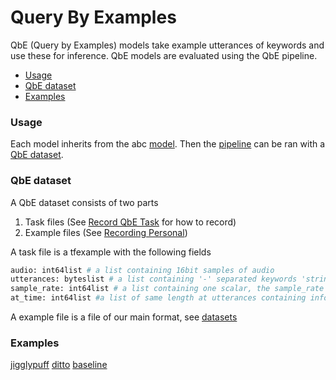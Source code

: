 # Query By Examples

QbE (Query by Examples) models take example utterances of keywords and use these for inference. QbE models are evaluated
using the QbE pipeline. 

- [Usage](#usage)
- [QbE dataset](#qbe-dataset)
- [Examples](#examples)

### Usage

Each model inherits from the abc [model](../../../pipelines/evaluate/query_by_example/model.py). Then the
[pipeline](../../../pipelines/evaluate/query_by_example/pipeline.py) can be ran with a [QbE dataset](#qbe-dataset).

### QbE dataset

A QbE dataset consists of two parts

1. Task files (See [Record QbE Task](../../tools.md) for how to record)
2. Example files (See [Recording Personal](../../tools.md))

A task file is a tfexample with the following fields

```bash
audio: int64list # a list containing 16bit samples of audio
utterances: byteslist # a list containing '-' separated keywords 'strings' in the order they were uttered.
sample_rate: int64list # a list containing one scalar, the sample_rate of the audio
at_time: int64list #a list of same length at utterances containing information at 'around' what sample the keyword was uttered.
```

A example file is a file of our main format, see [datasets](../../datasets.md)


### Examples
[jigglypuff](../../models/jigglypuff.md)
[ditto](../../models/ditto.md)
[baseline](../../models/random.md)

